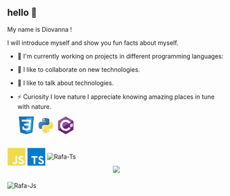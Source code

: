 ## hello 👋

My name is Diovanna !

I will introduce myself and show you fun facts about myself.

- 🔭 I'm currently working on projects in different programming languages:
- 👯 I like to collaborate on new technologies.
- 💬 I like to talk about technologies.
- ⚡ Curiosity I love nature I appreciate knowing amazing places in tune with nature.

  <img align="center" alt="Rafa-CSS" height="42" width="40" src="https://raw.githubusercontent.com/devicons/devicon/master/icons/css3/css3-original.svg">
  <img align="center" alt="Rafa-Python" height="42" width="42" src="https://raw.githubusercontent.com/devicons/devicon/master/icons/python/python-original.svg">
  <img align="center" alt="Rafa-Csharp" height="42" width="42" src="https://raw.githubusercontent.com/devicons/devicon/master/icons/csharp/csharp-original.svg">
</div>
<div style="display: inline_block"><br>
  <img align="center" alt="Rafa-Js" height="42" width="42" src="https://raw.githubusercontent.com/devicons/devicon/master/icons/javascript/javascript-plain.svg">
  <img align="center" alt="Rafa-Ts" height="42" width="42" src="https://raw.githubusercontent.com/devicons/devicon/master/icons/typescript/typescript-plain.svg">
  <img align="center" alt="Rafa-Ts" height="42" width="42" src="[https://raw.githubusercontent.com/devicons/devicon/master/icons/typescript/typescript-plain.svg](https://cdn.icon-icons.com/icons2/2415/PNG/512/java_original_wordmark_logo_icon_146459.png)">
  <div align="center">


  <img height="180em" src="https://github-readme-stats.vercel.app/api?username=devdiovanna&show_icons=true&theme=dracula&include_all_commits=true&count_private=true"/>
</div>
<div style="display: inline_block"><br>
  <img align="center" alt="Rafa-Js" height="30" width="40" 
  
